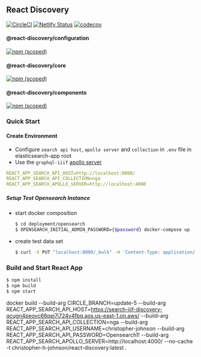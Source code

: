 ## React Discovery
[![CircleCI](https://circleci.com/gh/ubleipzig/react-discovery.svg?style=shield)](https://circleci.com/gh/ubleipzig/react-discovery)
[![Netlify Status](https://api.netlify.com/api/v1/badges/c5727bf2-2ed5-42f7-a8c1-274871f0c3ea/deploy-status)](https://app.netlify.com/sites/react-discovery/deploys)
[![codecov](https://codecov.io/gh/ubleipzig/react-discovery/branch/solr/graph/badge.svg)](https://codecov.io/gh/ubleipzig/react-discovery)

#### @react-discovery/configuration
[![npm (scoped)](https://img.shields.io/npm/v/@react-discovery/configuration.svg?color=blue)](https://www.npmjs.com/package/@react-discovery/configuration)

#### @react-discovery/core
[![npm (scoped)](https://img.shields.io/npm/v/@react-discovery/core.svg?color=blue)](https://www.npmjs.com/package/@react-discovery/core)

#### @react-discovery/components
[![npm (scoped)](https://img.shields.io/npm/v/@react-discovery/components.svg?color=blue)](https://www.npmjs.com/package/@react-discovery/components)

### Quick Start

#### Create Environment
- Configure `search api host`, `apollo server` and `collection` in `.env` file in elasticsearch-app root
- Use the `graphql-iiif` [apollo server](https://github.com/christopher-h-johnson/graphql-iiif)
```yaml
REACT_APP_SEARCH_API_HOST=http://localhost:8000/
REACT_APP_SEARCH_API_COLLECTION=nga
REACT_APP_SEARCH_APOLLO_SERVER=http://localhost:4000
```
##### Setup Test Opensearch Instance
- start docker composition 
    ```bash
    $ cd deployment/opensearch
    $ OPENSEARCH_INITIAL_ADMIN_PASSWORD={$password} docker-compose up
    ```

- create test data set
    ```bash
    $ curl -X PUT "localhost:8000/_bulk" -H 'Content-Type: application/x-ndjson' --data-binary @test-data/nga-metadata-bulk-1.txt
    ```
    
### Build and Start React App
 ```bash
 $ npm install
 $ npm build
 $ npm start
```

docker build --build-arg CIRCLE_BRANCH=update-5 --build-arg REACT_APP_SEARCH_API_HOST=https://search-iiif-discovery-qcugn4peovc66qej7i724v4fbq.aos.us-east-1.on.aws/ --build-arg REACT_APP_SEARCH_API_COLLECTION=nga --build-arg REACT_APP_SEARCH_API_USERNAME=christopher-johnson --build-arg REACT_APP_SEARCH_API_PASSWORD=Opensearch1! --build-arg REACT_APP_SEARCH_APOLLO_SERVER=http://localhost:4000/ --no-cache -t christopher-h-johnson/react-discovery:latest .


